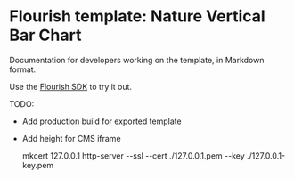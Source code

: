 # Flourish template: Nature Vertical Bar Chart

Documentation for developers working on the template, in Markdown format.

Use the [Flourish SDK](https://www.npmjs.com/package/@flourish/sdk) to try it out.

TODO:
- Add production build for exported template
- Add height for CMS iframe

	mkcert 127.0.0.1
	http-server --ssl --cert ./127.0.0.1.pem --key ./127.0.0.1-key.pem